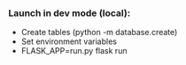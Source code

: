 ### Launch in dev mode (local):

* Create tables (python -m database.create)
* Set environment variables
* FLASK_APP=run.py flask run